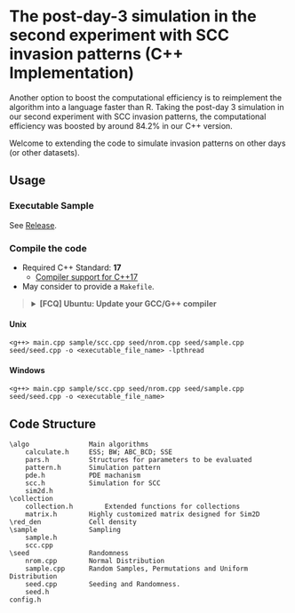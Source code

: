 # The post-day-3 simulation in the second experiment with SCC invasion patterns (C++ Implementation)

Another option to boost the computational efficiency is to reimplement the algorithm into a language faster than R. Taking the post-day 3 simulation in our second experiment with SCC invasion patterns, the computational efficiency was boosted by around $84.2\%$ in our C++ version. 

Welcome to extending the code to simulate invasion patterns on other days (or other datasets).

## Usage

### Executable Sample

See [Release](https://github.com/ycx12341/2D-sim-res/releases).

### Compile the code

- Required C++ Standard: **17**
  - [Compiler support for C++17](https://en.cppreference.com/w/cpp/compiler_support/17)
- May consider to provide a `Makefile`.

> <details>
> <summary><b>[FCQ] Ubuntu: Update your GCC/G++ compiler</b></summary>
> 
> 1. Adding PPA source:
>    `add-apt-repository ppa:ubuntu-toolchain-r/test`
> 2. Update apt:
>    `sudo apt update`
> 3. Install GCC/G++ v11:
>    `sudo apt install gcc-11 g++-11`
> 4. Switch to installed GCC/G++ version:
>    `sudo update-alternatives --install /usr/bin/gcc gcc /usr/bin/gcc-11 10`
>    `sudo update-alternatives --install /usr/bin/g++ g++ /usr/bin/g++-11 10`
> 5. Check version number:
>    `gcc --version`
>    `g++ --version`
> 
> </details>

#### Unix

```
<g++> main.cpp sample/scc.cpp seed/nrom.cpp seed/sample.cpp seed/seed.cpp -o <executable_file_name> -lpthread
```

#### Windows

```
<g++> main.cpp sample/scc.cpp seed/nrom.cpp seed/sample.cpp seed/seed.cpp -o <executable_file_name>
```

## Code Structure

```
\algo				Main algorithms
	calculate.h		ESS; BW; ABC_BCD; SSE
	pars.h			Structures for parameters to be evaluated
	pattern.h		Simulation pattern
	pde.h			PDE machanism
	scc.h			Simulation for SCC
	sim2d.h
\collection
	collection.h		Extended functions for collections
	matrix.h		Highly customized matrix designed for Sim2D
\red_den			Cell density
\sample				Sampling 
	sample.h		
	scc.cpp			
\seed				Randomness
	nrom.cpp		Normal Distribution
	sample.cpp		Random Samples, Permutations and Uniform Distribution
	seed.cpp		Seeding and Randomness.
	seed.h			
config.h
```

